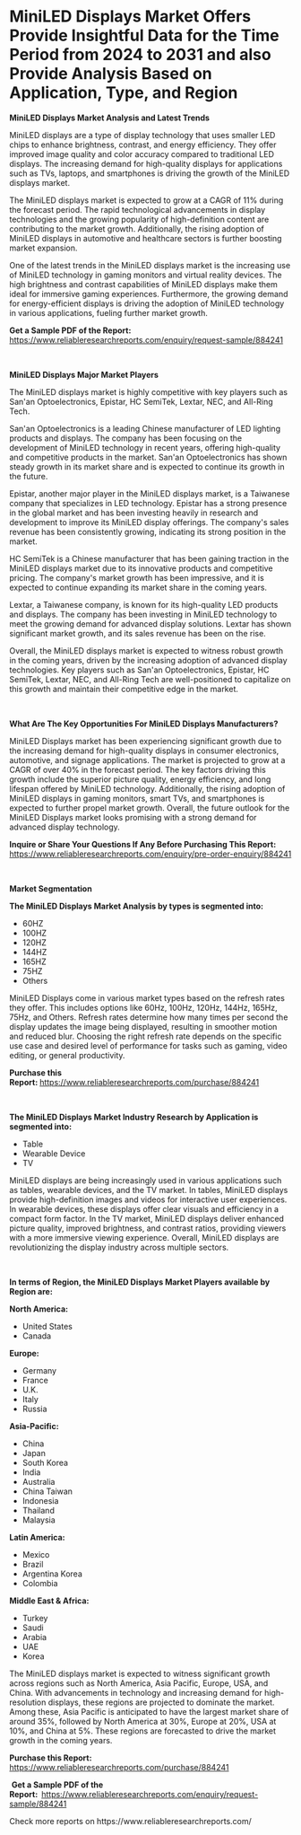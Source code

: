 <p><h1>MiniLED Displays Market Offers Provide Insightful Data for the Time Period from 2024 to 2031 and also Provide Analysis Based on Application, Type, and Region</h1></p><p><strong>MiniLED Displays Market Analysis and Latest Trends</strong></p>
<p><p>MiniLED displays are a type of display technology that uses smaller LED chips to enhance brightness, contrast, and energy efficiency. They offer improved image quality and color accuracy compared to traditional LED displays. The increasing demand for high-quality displays for applications such as TVs, laptops, and smartphones is driving the growth of the MiniLED displays market.</p><p>The MiniLED displays market is expected to grow at a CAGR of 11% during the forecast period. The rapid technological advancements in display technologies and the growing popularity of high-definition content are contributing to the market growth. Additionally, the rising adoption of MiniLED displays in automotive and healthcare sectors is further boosting market expansion.</p><p>One of the latest trends in the MiniLED displays market is the increasing use of MiniLED technology in gaming monitors and virtual reality devices. The high brightness and contrast capabilities of MiniLED displays make them ideal for immersive gaming experiences. Furthermore, the growing demand for energy-efficient displays is driving the adoption of MiniLED technology in various applications, fueling further market growth.</p></p>
<p><strong>Get a Sample PDF of the Report:&nbsp;</strong> <a href="https://www.reliableresearchreports.com/enquiry/request-sample/884241">https://www.reliableresearchreports.com/enquiry/request-sample/884241</a></p>
<p>&nbsp;</p>
<p><strong>MiniLED Displays Major Market Players</strong></p>
<p><p>The MiniLED displays market is highly competitive with key players such as San'an Optoelectronics, Epistar, HC SemiTek, Lextar, NEC, and All-Ring Tech. </p><p>San'an Optoelectronics is a leading Chinese manufacturer of LED lighting products and displays. The company has been focusing on the development of MiniLED technology in recent years, offering high-quality and competitive products in the market. San'an Optoelectronics has shown steady growth in its market share and is expected to continue its growth in the future.</p><p>Epistar, another major player in the MiniLED displays market, is a Taiwanese company that specializes in LED technology. Epistar has a strong presence in the global market and has been investing heavily in research and development to improve its MiniLED display offerings. The company's sales revenue has been consistently growing, indicating its strong position in the market.</p><p>HC SemiTek is a Chinese manufacturer that has been gaining traction in the MiniLED displays market due to its innovative products and competitive pricing. The company's market growth has been impressive, and it is expected to continue expanding its market share in the coming years.</p><p>Lextar, a Taiwanese company, is known for its high-quality LED products and displays. The company has been investing in MiniLED technology to meet the growing demand for advanced display solutions. Lextar has shown significant market growth, and its sales revenue has been on the rise.</p><p>Overall, the MiniLED displays market is expected to witness robust growth in the coming years, driven by the increasing adoption of advanced display technologies. Key players such as San'an Optoelectronics, Epistar, HC SemiTek, Lextar, NEC, and All-Ring Tech are well-positioned to capitalize on this growth and maintain their competitive edge in the market.</p></p>
<p>&nbsp;</p>
<p><strong>What Are The Key Opportunities For MiniLED Displays Manufacturers?</strong></p>
<p><p>MiniLED Displays market has been experiencing significant growth due to the increasing demand for high-quality displays in consumer electronics, automotive, and signage applications. The market is projected to grow at a CAGR of over 40% in the forecast period. The key factors driving this growth include the superior picture quality, energy efficiency, and long lifespan offered by MiniLED technology. Additionally, the rising adoption of MiniLED displays in gaming monitors, smart TVs, and smartphones is expected to further propel market growth. Overall, the future outlook for the MiniLED Displays market looks promising with a strong demand for advanced display technology.</p></p>
<p><strong>Inquire or Share Your Questions If Any Before Purchasing This Report:</strong> <a href="https://www.reliableresearchreports.com/enquiry/pre-order-enquiry/884241">https://www.reliableresearchreports.com/enquiry/pre-order-enquiry/884241</a></p>
<p>&nbsp;</p>
<p><strong>Market Segmentation</strong></p>
<p><strong>The MiniLED Displays Market Analysis by types is segmented into:</strong></p>
<p><ul><li>60HZ</li><li>100HZ</li><li>120HZ</li><li>144HZ</li><li>165HZ</li><li>75HZ</li><li>Others</li></ul></p>
<p><p>MiniLED Displays come in various market types based on the refresh rates they offer. This includes options like 60Hz, 100Hz, 120Hz, 144Hz, 165Hz, 75Hz, and Others. Refresh rates determine how many times per second the display updates the image being displayed, resulting in smoother motion and reduced blur. Choosing the right refresh rate depends on the specific use case and desired level of performance for tasks such as gaming, video editing, or general productivity.</p></p>
<p><strong>Purchase this Report:&nbsp;</strong><a href="https://www.reliableresearchreports.com/purchase/884241">https://www.reliableresearchreports.com/purchase/884241</a></p>
<p>&nbsp;</p>
<p><strong>The MiniLED Displays Market Industry Research by Application is segmented into:</strong></p>
<p><ul><li>Table</li><li>Wearable Device</li><li>TV</li></ul></p>
<p><p>MiniLED displays are being increasingly used in various applications such as tables, wearable devices, and the TV market. In tables, MiniLED displays provide high-definition images and videos for interactive user experiences. In wearable devices, these displays offer clear visuals and efficiency in a compact form factor. In the TV market, MiniLED displays deliver enhanced picture quality, improved brightness, and contrast ratios, providing viewers with a more immersive viewing experience. Overall, MiniLED displays are revolutionizing the display industry across multiple sectors.</p></p>
<p>&nbsp;</p>
<p><strong>In terms of Region, the MiniLED Displays Market Players available by Region are:</strong></p>
<p>
    <p> <strong> North America: </strong>
        <ul>
            <li>United States</li>
            <li>Canada</li>
        </ul>
        </p> 
    <p> <strong> Europe: </strong>
        <ul>
            <li>Germany</li>
            <li>France</li>
            <li>U.K.</li>
            <li>Italy</li>
            <li>Russia</li>
        </ul>
        </p> 
    <p> <strong> Asia-Pacific: </strong>
        <ul>
            <li>China</li>
            <li>Japan</li>
            <li>South Korea</li>
            <li>India</li>
            <li>Australia</li>
            <li>China Taiwan</li>
            <li>Indonesia</li>
            <li>Thailand</li>
            <li>Malaysia</li>
        </ul>
        </p> 
    <p> <strong> Latin America: </strong>
        <ul>
            <li>Mexico</li>
            <li>Brazil</li>
            <li>Argentina Korea</li>
            <li>Colombia</li>
        </ul>
        </p> 
    <p> <strong> Middle East & Africa: </strong>
        <ul>
            <li>Turkey</li>
            <li>Saudi</li>
            <li>Arabia</li>
            <li>UAE</li>
            <li>Korea</li>
        </ul>
    </p>
    </p>
<p><p>The MiniLED displays market is expected to witness significant growth across regions such as North America, Asia Pacific, Europe, USA, and China. With advancements in technology and increasing demand for high-resolution displays, these regions are projected to dominate the market. Among these, Asia Pacific is anticipated to have the largest market share of around 35%, followed by North America at 30%, Europe at 20%, USA at 10%, and China at 5%. These regions are forecasted to drive the market growth in the coming years.</p></p>
<p><strong>Purchase this Report: </strong><a href="https://www.reliableresearchreports.com/purchase/884241">https://www.reliableresearchreports.com/purchase/884241</a></p>
<p>&nbsp;<strong>Get a Sample PDF of the Report:&nbsp;&nbsp;</strong><a href="https://www.reliableresearchreports.com/enquiry/request-sample/884241">https://www.reliableresearchreports.com/enquiry/request-sample/884241</a></p>
<p><strong></strong></p>
<p>Check more reports on https://www.reliableresearchreports.com/</p>